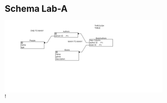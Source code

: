 # Schema Lab-A

![My Databas](https://raw.githubusercontent.com/travis0814/MY-BOOK-DATABASE/main/MY%20BOOK%20DATABASE.PNG)
!
